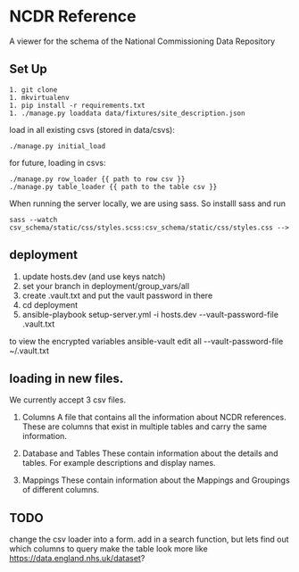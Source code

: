 NCDR Reference
==============

A viewer for the schema of the National Commissioning Data Repository

## Set Up

    1. git clone
    1. mkvirtualenv
    1. pip install -r requirements.txt
    1. ./manage.py loaddata data/fixtures/site_description.json

load in all existing csvs (stored in data/csvs):

    ./manage.py initial_load

for future, loading in csvs:

    ./manage.py row_loader {{ path to row csv }}
    ./manage.py table_loader {{ path to the table csv }}

When running the server locally, we are using sass. So installl sass and run

    sass --watch csv_schema/static/css/styles.scss:csv_schema/static/css/styles.css -->


## deployment
1. update hosts.dev (and use keys natch)
1. set your branch in deployment/group_vars/all
1. create .vault.txt and put the vault password in there
1. cd deployment
1. ansible-playbook setup-server.yml -i hosts.dev --vault-password-file .vault.txt

to view the encrypted variables
ansible-vault edit all --vault-password-file ~/.vault.txt


## loading in new files.
We currently accept 3 csv files.

1. Columns
A file that contains all the information about NCDR references. These are columns
that exist in multiple tables and carry the same information.

2. Database and Tables
These contain information about the details and tables. For example descriptions
and display names.

3. Mappings
These contain information about the Mappings and Groupings of different columns.


## TODO
change the csv loader into a form.
add in a search function, but lets find out which columns to query
make the table look more like https://data.england.nhs.uk/dataset?
